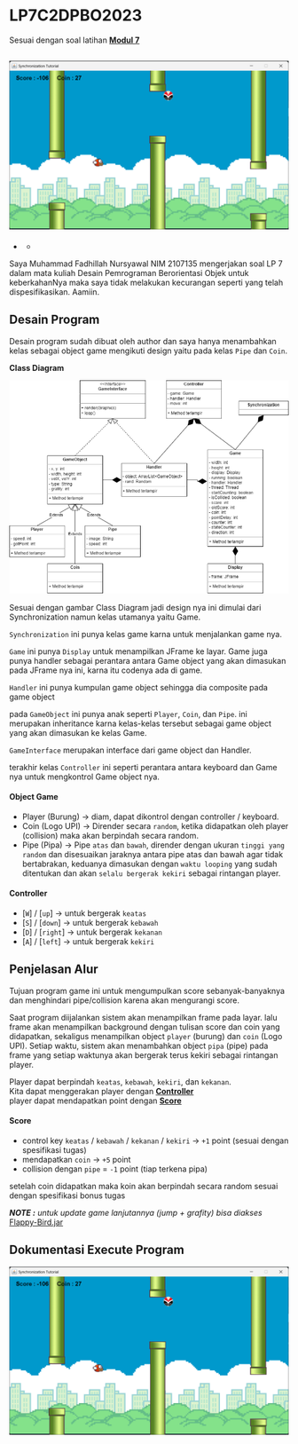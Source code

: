# **LP7C2DPBO2023**
Sesuai dengan soal latihan [**Modul 7**](https://docs.google.com/document/d/1P8V9BdTXqdjToJBzjmeKXMqFi6mfpaFzVSQgIvZfatE/edit)

![Alt text](screenshot/Screenshot%202023-04-22%20184641.png)
---
- -
Saya Muhammad Fadhillah Nursyawal NIM 2107135 mengerjakan soal LP 7 dalam mata kuliah Desain Pemrograman Berorientasi Objek 
untuk keberkahanNya maka saya tidak melakukan kecurangan seperti yang telah dispesifikasikan. Aamiin.

## **Desain Program**
Desain program sudah dibuat oleh author dan saya hanya menambahkan kelas sebagai object game mengikuti design yaitu pada kelas `Pipe` dan `Coin`.

**Class Diagram**

![Alt text](screenshot/class-diagram.png)

Sesuai dengan gambar Class Diagram jadi design nya ini dimulai dari Synchronization namun kelas utamanya yaitu Game. 

`Synchronization` ini punya kelas game karna untuk menjalankan game nya. 

`Game` ini punya `Display` untuk menampilkan JFrame ke layar. Game juga punya handler sebagai perantara antara Game object yang akan dimasukan pada JFrame nya ini, karna itu codenya ada di game. 

`Handler` ini punya kumpulan game object sehingga dia composite pada game object

pada `GameObject` ini punya anak seperti `Player`, `Coin`, dan `Pipe`. ini merupakan inheritance karna kelas-kelas tersebut sebagai game object yang akan dimasukan ke kelas Game. 

`GameInterface` merupakan interface dari game object dan Handler. 

terakhir kelas `Controller` ini seperti perantara antara keyboard dan Game nya untuk mengkontrol Game object nya.

#### **Object Game**
- Player (Burung) -> diam, dapat dikontrol dengan controller / keyboard.
- Coin (Logo UPI) -> Dirender secara `random`, ketika didapatkan oleh player (collision) maka akan berpindah secara random.
- Pipe (Pipa) -> Pipe `atas` dan `bawah`, dirender dengan ukuran `tinggi yang random` dan disesuaikan jaraknya antara pipe atas dan bawah agar tidak bertabrakan, keduanya dimasukan dengan `waktu looping` yang sudah ditentukan dan akan `selalu bergerak kekiri` sebagai rintangan player. 

#### **Controller**
- [`W`] / [`up`] -> untuk bergerak `keatas`
- [`S`] / [`down`] -> untuk bergerak `kebawah`
- [`D`] / [`right`] -> untuk bergerak `kekanan`
- [`A`] / [`left`] -> untuk bergerak `kekiri` 

## **Penjelasan Alur**

Tujuan program game ini untuk mengumpulkan score sebanyak-banyaknya dan menghindari pipe/collision karena akan mengurangi score.

Saat program diijalankan sistem akan menampilkan frame pada layar. lalu frame akan menampilkan background dengan tulisan score dan coin yang didapatkan, sekaligus menampilkan object `player` (burung) dan `coin` (Logo UPI). Setiap waktu, sistem akan menambahkan object `pipa` (pipe) pada frame yang setiap waktunya akan bergerak terus kekiri sebagai rintangan player.

Player dapat berpindah `keatas`, `kebawah`, `kekiri`, dan `kekanan`.  
Kita dapat menggerakan player dengan [**Controller**](#controller)  
player dapat mendapatkan point dengan [**Score**](#score)

#### **Score**
- control key `keatas` / `kebawah` / `kekanan` / `kekiri` -> `+1` point (sesuai dengan spesifikasi tugas)
- mendapatkan `coin` -> `+5` point
- collision dengan `pipe` = `-1` point (tiap terkena pipa)

setelah coin didapatkan maka koin akan berpindah secara random sesuai dengan spesifikasi bonus tugas

***NOTE :*** *untuk update game lanjutannya (jump + grafity) bisa diakses* [Flappy-Bird.jar](Flappy-Bird.jar)

## **Dokumentasi Execute Program**

![Alt text](screenshot/Screenshot%202023-04-22%20184641.png)
